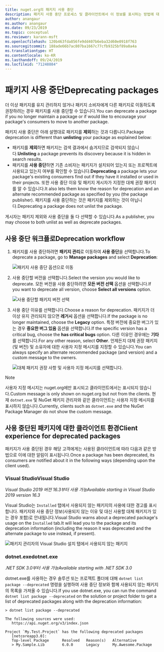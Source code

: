 ```yaml
---
title: nuget.org의 패키지 사용 중단
description: 패키지 사용 중단 프로세스 및 클라이언트에서 이 정보를 표시하는 방법에 대한 자세한 설명
author: anangaur
ms.author: anangaur
ms.date: 09/23/2019
ms.topic: conceptual
ms.reviewer: karann-msft
ms.openlocfilehash: 120b463fda856fe9dd407b6eba32d60e0918f763
ms.sourcegitcommit: 188ade66b7ac807ba1667c77cfb9325bf89a8a4a
ms.translationtype: HT
ms.contentlocale: ko-KR
ms.lasthandoff: 09/24/2019
ms.locfileid: "71248884"
---
```

# <a name="deprecating-packages"></a><span data-ttu-id="d0614-103">패키지 사용 중단</span><span class="sxs-lookup"><span data-stu-id="d0614-103">Deprecating packages</span></span>

<span data-ttu-id="d0614-104">더 이상 패키지를 유지 관리하지 않거나 패키지 소비자에게 다른 패키지로 이동하도록 권장하려는 경우 패키지를 사용 중단할 수 있습니다.</span><span class="sxs-lookup"><span data-stu-id="d0614-104">You can deprecate a package if you no longer maintain a package or if would like to encourage your package's consumers to move to another package.</span></span> 

<span data-ttu-id="d0614-105">패키지 사용 중단은 아래 설명대로 패키지를 **제외**하는 것과 다릅니다.</span><span class="sxs-lookup"><span data-stu-id="d0614-105">Package deprecation is different than **unlisting** your package as explained below:</span></span>
* <span data-ttu-id="d0614-106">패키지를 **제외**하면 패키지는 검색 결과에서 숨겨지므로 검색되지 않습니다.</span><span class="sxs-lookup"><span data-stu-id="d0614-106">**Unlisting** a package prevents its discovery because it is hidden in search results.</span></span> 
* <span data-ttu-id="d0614-107">패키지를 **사용 중단**하면 기존 소비자는 패키지가 설치되어 있는지 또는 프로젝트에 사용되고 있는지 여부를 확인할 수 있습니다.</span><span class="sxs-lookup"><span data-stu-id="d0614-107">**Deprecating** a package lets your package's existing consumers find out if they have it installed or used in their projects.</span></span> <span data-ttu-id="d0614-108">또한 사용 중단 이유 및 패키지 게시자가 지정한 대체 권장 패키지를 알 수 있습니다.</span><span class="sxs-lookup"><span data-stu-id="d0614-108">It also lets them know the reason for deprecation and an alternate recommended package as specified by you (the package publisher).</span></span> <span data-ttu-id="d0614-109">패키지를 사용 중단하는 것은 패키지를 제외하는 것이 아닙니다.</span><span class="sxs-lookup"><span data-stu-id="d0614-109">Deprecating a package does not unlist the package.</span></span> 

<span data-ttu-id="d0614-110">게시자는 패키지 제외와 사용 중단을 둘 다 선택할 수 있습니다.</span><span class="sxs-lookup"><span data-stu-id="d0614-110">As a publisher, you may choose to both unlist as well as deprecate packages.</span></span>

## <a name="deprecation-workflow"></a><span data-ttu-id="d0614-111">사용 중단 워크플로</span><span class="sxs-lookup"><span data-stu-id="d0614-111">Deprecation workflow</span></span>
1. <span data-ttu-id="d0614-112">패키지를 사용 중단하려면 **패키지 관리**로 이동하여 **사용 중단**을 선택합니다.</span><span class="sxs-lookup"><span data-stu-id="d0614-112">To deprecate a package, go to **Manage packages** and select **Deprecation**:</span></span>

    ![패키지 사용 중단 옵션으로 이동](media/deprecation-select-option.png)

2. <span data-ttu-id="d0614-114">사용 중단할 버전을 선택합니다.</span><span class="sxs-lookup"><span data-stu-id="d0614-114">Select the version you would like to deprecate.</span></span> <span data-ttu-id="d0614-115">모든 버전을 사용 중단하려면 **모든 버전 선택** 옵션을 선택합니다.</span><span class="sxs-lookup"><span data-stu-id="d0614-115">If you want to deprecate all version, choose **Select all versions** option.</span></span>

    ![사용 중단할 패키지 버전 선택](media/deprecation-select-version.png)

3. <span data-ttu-id="d0614-117">사용 중단 이유를 선택합니다.</span><span class="sxs-lookup"><span data-stu-id="d0614-117">Choose a reason for deprecation.</span></span> <span data-ttu-id="d0614-118">패키지가 더 이상 유지 관리되지 않으면 **레거시** 옵션을 선택합니다.</span><span class="sxs-lookup"><span data-stu-id="d0614-118">If the package is no longer maintained, choose the **Legacy** option.</span></span> <span data-ttu-id="d0614-119">특정 버전에 중요한 버그가 있는 경우 **중요한 버그 있음** 옵션을 선택합니다.</span><span class="sxs-lookup"><span data-stu-id="d0614-119">If the specific version has a critical bug, choose the **has critical bugs** option.</span></span> <span data-ttu-id="d0614-120">다른 이유인 경우에는 **기타**를 선택합니다.</span><span class="sxs-lookup"><span data-stu-id="d0614-120">For any other reason, select **Other**.</span></span> <span data-ttu-id="d0614-121">언제든지 대체 권장 패키지(및 버전) 및 소유자에 대한 사용자 지정 메시지를 지정할 수 있습니다.</span><span class="sxs-lookup"><span data-stu-id="d0614-121">You can always specify an alternate recommended package (and version) and a custom message to the owners.</span></span> 

    ![대체 패키지 권장 사항 및 사용자 지정 메시지를 선택합니다.](media/deprecation-save.png)

> [!Note]
> <span data-ttu-id="d0614-123">사용자 지정 메시지는 nuget.org에만 표시되고 클라이언트에서는 표시되지 않습니다.</span><span class="sxs-lookup"><span data-stu-id="d0614-123">Custom message is only shown on nuget.org but not from the clients.</span></span> <span data-ttu-id="d0614-124">현재 `dotnet.exe` 및 NuGet 패키지 관리자와 같은 클라이언트는 사용자 지정 메시지를 표시하지 않습니다.</span><span class="sxs-lookup"><span data-stu-id="d0614-124">Currently, clients such as `dotnet.exe` and the NuGet Package Manager do not show the custom message.</span></span>

## <a name="client-experience-for-deprecated-packages"></a><span data-ttu-id="d0614-125">사용 중단된 패키지에 대한 클라이언트 환경</span><span class="sxs-lookup"><span data-stu-id="d0614-125">Client experience for deprecated packages</span></span>
<span data-ttu-id="d0614-126">패키지가 사용 중단된 경우 해당 고객에게는 사용된 클라이언트에 따라 다음과 같은 방법으로 이에 대한 알림이 표시됩니다.</span><span class="sxs-lookup"><span data-stu-id="d0614-126">Once a package has been deprecated, its consumers are notified about it in the following ways (depending upon the client used).</span></span>

### <a name="visual-studio"></a><span data-ttu-id="d0614-127">Visual Studio</span><span class="sxs-lookup"><span data-stu-id="d0614-127">Visual Studio</span></span> 
<span data-ttu-id="d0614-128">*Visual Studio 2019 버전 16.3부터 사용 가능*</span><span class="sxs-lookup"><span data-stu-id="d0614-128">*Available starting in Visual Studio 2019 version 16.3*</span></span>

<span data-ttu-id="d0614-129">Visual Studio는 `Installed` 탭에서 사용되지 않는 패키지의 사용에 대한 경고를 표시합니다. 패키지와 사용 중단 정보(사용되지 않는 이유 및 대신 사용할 대체 패키지가 있는 경우 포함)로 안내됩니다.</span><span class="sxs-lookup"><span data-stu-id="d0614-129">Visual Studio warns about a deprecated package's usage on the `Installed` tab.It will lead you to the package and its deprecation information (including the reason it was deprecated and the alternate package to use instead, if present).</span></span>

   ![패키지 관리자의 Visual Studio 설치 탭에서 사용되지 않는 패키지](media/deprecation-vs.png)

### <a name="dotnetexe"></a><span data-ttu-id="d0614-131">dotnet.exe</span><span class="sxs-lookup"><span data-stu-id="d0614-131">dotnet.exe</span></span>
<span data-ttu-id="d0614-132">*.NET SDK 3.0부터 사용 가능*</span><span class="sxs-lookup"><span data-stu-id="d0614-132">*Available starting with .NET SDK 3.0*</span></span>

<span data-ttu-id="d0614-133">dotnet.exe를 사용하는 경우 솔루션 또는 프로젝트 폴더에 대해 `dotnet list package --deprecated` 명령을 실행하여 사용 중단 정보와 함께 사용되지 않는 패키지의 목록을 가져올 수 있습니다.</span><span class="sxs-lookup"><span data-stu-id="d0614-133">If you use dotnet.exe, you can run the command `dotnet list package --deprecated` on the solution or project folder to get a list of deprecated packages along with the deprecation information:</span></span>

```
> dotnet list package --deprecated

The following sources were used:
   https://api.nuget.org/v3/index.json

Project `My.Test.Project` has the following deprecated packages
   [netcoreapp3.0]:
   Top-level Package      Resolved   Reason(s)   Alternative
   > My.Sample.Lib        6.0.0      Legacy      My.Awesome.Package

```
